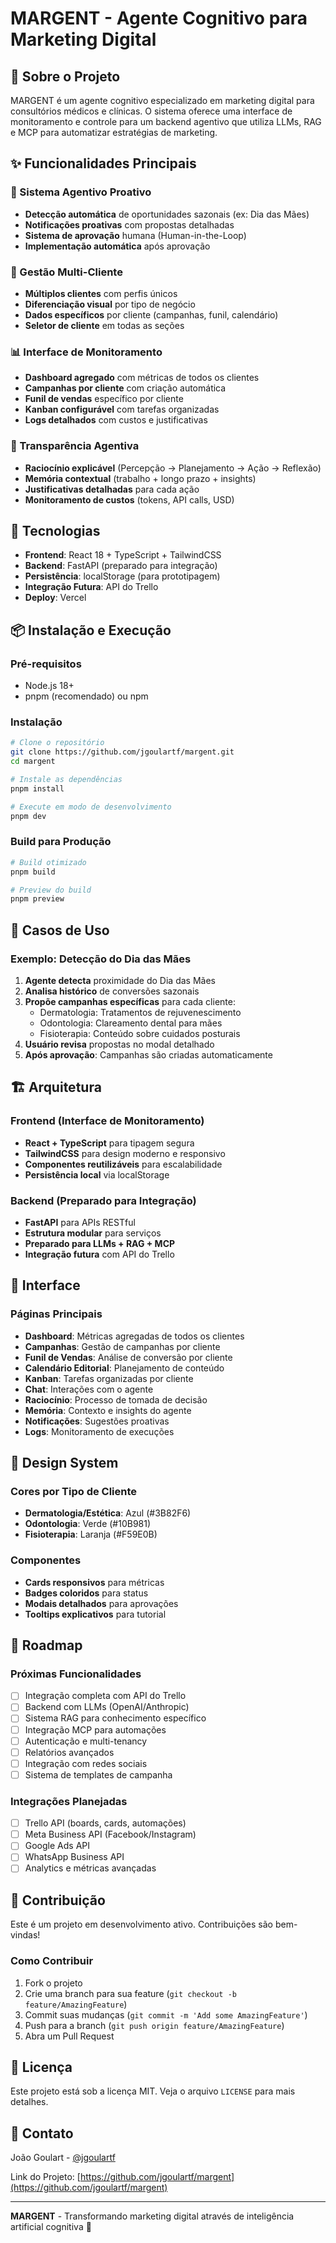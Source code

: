 # MARGENT - Agente Cognitivo para Marketing Digital

## 🤖 Sobre o Projeto

MARGENT é um agente cognitivo especializado em marketing digital para consultórios médicos e clínicas. O sistema oferece uma interface de monitoramento e controle para um backend agentivo que utiliza LLMs, RAG e MCP para automatizar estratégias de marketing.

## ✨ Funcionalidades Principais

### 🧠 Sistema Agentivo Proativo
- **Detecção automática** de oportunidades sazonais (ex: Dia das Mães)
- **Notificações proativas** com propostas detalhadas
- **Sistema de aprovação** humana (Human-in-the-Loop)
- **Implementação automática** após aprovação

### 🏢 Gestão Multi-Cliente
- **Múltiplos clientes** com perfis únicos
- **Diferenciação visual** por tipo de negócio
- **Dados específicos** por cliente (campanhas, funil, calendário)
- **Seletor de cliente** em todas as seções

### 📊 Interface de Monitoramento
- **Dashboard agregado** com métricas de todos os clientes
- **Campanhas por cliente** com criação automática
- **Funil de vendas** específico por cliente
- **Kanban configurável** com tarefas organizadas
- **Logs detalhados** com custos e justificativas

### 🧠 Transparência Agentiva
- **Raciocínio explicável** (Percepção → Planejamento → Ação → Reflexão)
- **Memória contextual** (trabalho + longo prazo + insights)
- **Justificativas detalhadas** para cada ação
- **Monitoramento de custos** (tokens, API calls, USD)

## 🚀 Tecnologias

- **Frontend**: React 18 + TypeScript + TailwindCSS
- **Backend**: FastAPI (preparado para integração)
- **Persistência**: localStorage (para prototipagem)
- **Integração Futura**: API do Trello
- **Deploy**: Vercel

## 📦 Instalação e Execução

### Pré-requisitos
- Node.js 18+
- pnpm (recomendado) ou npm

### Instalação
```bash
# Clone o repositório
git clone https://github.com/jgoulartf/margent.git
cd margent

# Instale as dependências
pnpm install

# Execute em modo de desenvolvimento
pnpm dev
```

### Build para Produção
```bash
# Build otimizado
pnpm build

# Preview do build
pnpm preview
```

## 🎯 Casos de Uso

### Exemplo: Detecção do Dia das Mães
1. **Agente detecta** proximidade do Dia das Mães
2. **Analisa histórico** de conversões sazonais
3. **Propõe campanhas específicas** para cada cliente:
   - Dermatologia: Tratamentos de rejuvenescimento
   - Odontologia: Clareamento dental para mães
   - Fisioterapia: Conteúdo sobre cuidados posturais
4. **Usuário revisa** propostas no modal detalhado
5. **Após aprovação**: Campanhas são criadas automaticamente

## 🏗️ Arquitetura

### Frontend (Interface de Monitoramento)
- **React + TypeScript** para tipagem segura
- **TailwindCSS** para design moderno e responsivo
- **Componentes reutilizáveis** para escalabilidade
- **Persistência local** via localStorage

### Backend (Preparado para Integração)
- **FastAPI** para APIs RESTful
- **Estrutura modular** para serviços
- **Preparado para LLMs + RAG + MCP**
- **Integração futura** com API do Trello

## 📱 Interface

### Páginas Principais
- **Dashboard**: Métricas agregadas de todos os clientes
- **Campanhas**: Gestão de campanhas por cliente
- **Funil de Vendas**: Análise de conversão por cliente
- **Calendário Editorial**: Planejamento de conteúdo
- **Kanban**: Tarefas organizadas por cliente
- **Chat**: Interações com o agente
- **Raciocínio**: Processo de tomada de decisão
- **Memória**: Contexto e insights do agente
- **Notificações**: Sugestões proativas
- **Logs**: Monitoramento de execuções

## 🎨 Design System

### Cores por Tipo de Cliente
- **Dermatologia/Estética**: Azul (#3B82F6)
- **Odontologia**: Verde (#10B981)
- **Fisioterapia**: Laranja (#F59E0B)

### Componentes
- **Cards responsivos** para métricas
- **Badges coloridos** para status
- **Modais detalhados** para aprovações
- **Tooltips explicativos** para tutorial

## 🔮 Roadmap

### Próximas Funcionalidades
- [ ] Integração completa com API do Trello
- [ ] Backend com LLMs (OpenAI/Anthropic)
- [ ] Sistema RAG para conhecimento específico
- [ ] Integração MCP para automações
- [ ] Autenticação e multi-tenancy
- [ ] Relatórios avançados
- [ ] Integração com redes sociais
- [ ] Sistema de templates de campanha

### Integrações Planejadas
- [ ] Trello API (boards, cards, automações)
- [ ] Meta Business API (Facebook/Instagram)
- [ ] Google Ads API
- [ ] WhatsApp Business API
- [ ] Analytics e métricas avançadas

## 👥 Contribuição

Este é um projeto em desenvolvimento ativo. Contribuições são bem-vindas!

### Como Contribuir
1. Fork o projeto
2. Crie uma branch para sua feature (`git checkout -b feature/AmazingFeature`)
3. Commit suas mudanças (`git commit -m 'Add some AmazingFeature'`)
4. Push para a branch (`git push origin feature/AmazingFeature`)
5. Abra um Pull Request

## 📄 Licença

Este projeto está sob a licença MIT. Veja o arquivo `LICENSE` para mais detalhes.

## 🤝 Contato

João Goulart - [@jgoulartf](https://github.com/jgoulartf)

Link do Projeto: [https://github.com/jgoulartf/margent](https://github.com/jgoulartf/margent)

---

**MARGENT** - Transformando marketing digital através de inteligência artificial cognitiva 🚀

